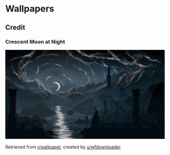 # Wallpapers

## Credit
### Crescent Moon at Night
![Crescent Moon at Night Wallpaper](crescent-moonlight-at-night.jpg)

Retrieved from [r/wallpaper](https://www.reddit.com/r/wallpaper/comments/prlvoc/crescent_moonlight_at_night_1920_x_1080/), created by [u/wfdownloader](https://www.reddit.com/user/wfdownloader)



